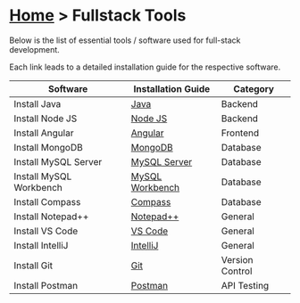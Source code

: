 # [Home](../) > Fullstack Tools

Below is the list of essential tools / software used for full-stack development.

Each link leads to a detailed installation guide for the respective software.

| Software         | Installation Guide | Category |
|-----------------|-------------------|----------|
| Install Java    | [Java](./java) | Backend |
| Install Node JS | [Node JS](./nodejs) | Backend |
| Install Angular | [Angular](./angular) | Frontend |
| Install MongoDB | [MongoDB](./mongodb) | Database |
| Install MySQL Server | [MySQL Server](./mysql-server) | Database |
| Install MySQL Workbench | [MySQL Workbench](./mysql-workbench) | Database |
| Install Compass | [Compass](./compass) | Database |
| Install Notepad++ | [Notepad++](./notepadpp) | General |
| Install VS Code | [VS Code](./vscode) | General |
| Install IntelliJ | [IntelliJ](./intellij) | General |
| Install Git     | [Git](./git) | Version Control |
| Install Postman | [Postman](./postman) | API Testing |


